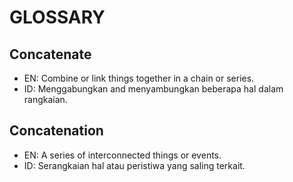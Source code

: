 # GLOSSARY

## Concatenate

- EN: Combine or link things together in a chain or series.
- ID: Menggabungkan and menyambungkan beberapa hal dalam rangkaian.

## Concatenation

- EN: A series of interconnected things or events.
- ID: Serangkaian hal atau peristiwa yang saling terkait.

